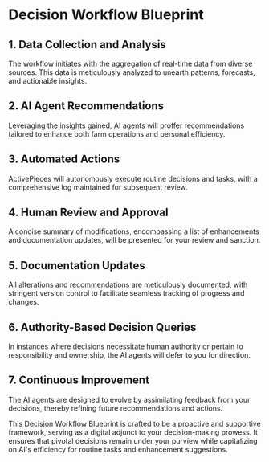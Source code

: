 # Decision Workflow Blueprint

## 1. Data Collection and Analysis
The workflow initiates with the aggregation of real-time data from diverse sources. This data is meticulously analyzed to unearth patterns, forecasts, and actionable insights.

## 2. AI Agent Recommendations
Leveraging the insights gained, AI agents will proffer recommendations tailored to enhance both farm operations and personal efficiency.

## 3. Automated Actions
ActivePieces will autonomously execute routine decisions and tasks, with a comprehensive log maintained for subsequent review.

## 4. Human Review and Approval
A concise summary of modifications, encompassing a list of enhancements and documentation updates, will be presented for your review and sanction.

## 5. Documentation Updates
All alterations and recommendations are meticulously documented, with stringent version control to facilitate seamless tracking of progress and changes.

## 6. Authority-Based Decision Queries
In instances where decisions necessitate human authority or pertain to responsibility and ownership, the AI agents will defer to you for direction.

## 7. Continuous Improvement
The AI agents are designed to evolve by assimilating feedback from your decisions, thereby refining future recommendations and actions.

This Decision Workflow Blueprint is crafted to be a proactive and supportive framework, serving as a digital adjunct to your decision-making prowess. It ensures that pivotal decisions remain under your purview while capitalizing on AI's efficiency for routine tasks and enhancement suggestions.
